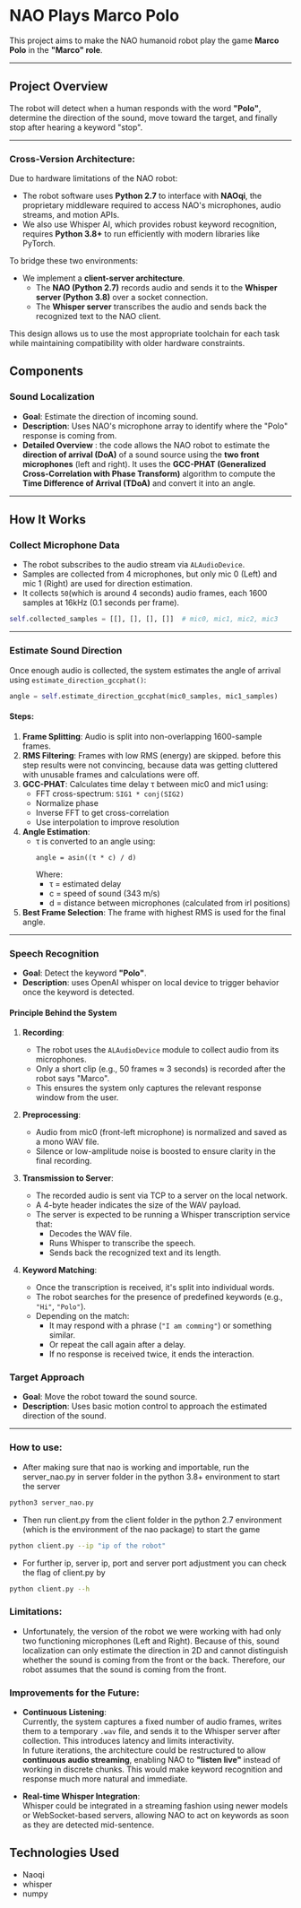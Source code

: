 #  NAO Plays Marco Polo

This project aims to make the NAO humanoid robot play the game **Marco Polo** in the **"Marco" role**.

---

## Project Overview

The robot will detect when a human responds with the word **"Polo"**, determine the direction of the sound, move toward the target, and finally stop after hearing a keyword "stop".

---
### Cross-Version Architecture:

Due to hardware limitations of the NAO robot:

- The robot software uses **Python 2.7** to interface with **NAOqi**, the proprietary middleware required to access NAO's microphones, audio streams, and motion APIs.
- We also use Whisper AI, which provides robust keyword recognition, requires **Python 3.8+** to run efficiently with modern libraries like PyTorch.

To bridge these two environments:

- We implement a **client-server architecture**.
  - The **NAO (Python 2.7)** records audio and sends it to the **Whisper server (Python 3.8)** over a socket connection.
  - The **Whisper server** transcribes the audio and sends back the recognized text to the NAO client.
  
This design allows us to use the most appropriate toolchain for each task while maintaining compatibility with older hardware constraints.

##  Components

###  Sound Localization
- **Goal**: Estimate the direction of incoming sound.
- **Description**: Uses NAO's microphone array to identify where the "Polo" response is coming from.
- **Detailed Overview** :
  the code  allows the NAO robot to estimate the **direction of arrival (DoA)** of a sound source using the **two front microphones** (left and right). It uses the **GCC-PHAT (Generalized Cross-Correlation with Phase Transform)** algorithm to compute the **Time Difference of Arrival (TDoA)** and convert it into an angle.

---

## How It Works

### Collect Microphone Data
- The robot subscribes to the audio stream via `ALAudioDevice`.
- Samples are collected from 4 microphones, but only mic 0 (Left) and mic 1 (Right) are used for direction estimation.
- It collects `50`(which is around 4 seconds) audio frames, each 1600 samples at 16kHz (0.1 seconds per frame).

```python
self.collected_samples = [[], [], [], []]  # mic0, mic1, mic2, mic3
```

---

### Estimate Sound Direction
Once enough audio is collected, the system estimates the angle of arrival using `estimate_direction_gccphat()`:

```python
angle = self.estimate_direction_gccphat(mic0_samples, mic1_samples)
```

#### Steps:
1. **Frame Splitting**: Audio is split into non-overlapping 1600-sample frames.
2. **RMS Filtering**: Frames with low RMS (energy) are skipped. before this step results were not convincing, because data was getting cluttered with unusable frames and calculations were off.
3. **GCC-PHAT**: Calculates time delay τ between mic0 and mic1 using:
   - FFT cross-spectrum: `SIG1 * conj(SIG2)`
   - Normalize phase
   - Inverse FFT to get cross-correlation
   - Use interpolation to improve resolution
4. **Angle Estimation**:
   - τ is converted to an angle using:
     ```
     angle = asin((τ * c) / d)
     ```
     Where:
     - τ = estimated delay
     - c = speed of sound (343 m/s)
     - d = distance between microphones (calculated from irl positions)
5. **Best Frame Selection**: The frame with highest RMS is used for the final angle.

---

###  Speech Recognition
- **Goal**: Detect the keyword **"Polo"**.
- **Description**: uses OpenAI whisper on local device  to trigger behavior once the keyword is detected.

  
 #### Principle Behind the System

1. **Recording**:
   - The robot uses the `ALAudioDevice` module to collect audio from its microphones.
   - Only a short clip (e.g., 50 frames ≈ 3 seconds) is recorded after the robot says "Marco".
   - This ensures the system only captures the relevant response window from the user.

2. **Preprocessing**:
   - Audio from mic0 (front-left microphone) is normalized and saved as a mono WAV file.
   - Silence or low-amplitude noise is boosted to ensure clarity in the final recording.

3. **Transmission to Server**:
   - The recorded audio is sent via TCP to a server on the local network.
   - A 4-byte header indicates the size of the WAV payload.
   - The server is expected to be running a Whisper transcription service that:
     - Decodes the WAV file.
     - Runs Whisper to transcribe the speech.
     - Sends back the recognized text and its length.

4. **Keyword Matching**:
   - Once the transcription is received, it's split into individual words.
   - The robot searches for the presence of predefined keywords (e.g., `"Hi"`, `"Polo"`).
   - Depending on the match:
     - It may respond with a phrase (`"I am comming"`) or something similar.
     - Or repeat the call again after a delay.
     - If no response is received twice, it ends the interaction.

###  Target Approach
- **Goal**: Move the robot toward the sound source.
- **Description**: Uses basic motion control to approach the estimated direction of the sound.

---
### How to use:

- After making sure that nao is working and importable, run the server_nao.py in server folder in the python 3.8+ environment to start the server

```bash
python3 server_nao.py
```
- Then run client.py from the client folder in the python 2.7 environment (which is the environment of the nao package) to start the game
```bash
python client.py --ip "ip of the robot"
```
- For further ip, server ip, port and server port adjustment you can check the flag of client.py by
```bash
python client.py --h
```

### Limitations:
- Unfortunately, the version of the robot we were working with had only two functioning microphones (Left and Right). Because of this, sound localization can only estimate the direction in 2D and cannot distinguish whether the sound is coming from the front or the back. Therefore, our robot assumes that the sound is coming from the front.


###  Improvements for the Future:

- **Continuous Listening**:  
  Currently, the system captures a fixed number of audio frames, writes them to a temporary `.wav` file, and sends it to the Whisper server after collection. This introduces latency and limits interactivity.  
  In future iterations, the architecture could be restructured to allow **continuous audio streaming**, enabling NAO to **"listen live"** instead of working in discrete chunks. This would make keyword recognition and response much more natural and immediate.

- **Real-time Whisper Integration**:  
  Whisper could be integrated in a streaming fashion using newer models or WebSocket-based servers, allowing NAO to act on keywords as soon as they are detected mid-sentence.



##  Technologies Used

- Naoqi
- whisper
- numpy


